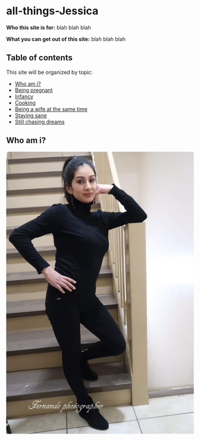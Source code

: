 # all-things-Jessica

**Who this site is for:** blah blah blah

**What you can get out of this site:** blah blah blah

## Table of contents

This site will be organized by topic:
* [Who am i?](#who-am-i)
* [Being pregnant](being-pregnant.md)
* [Infancy](infancy.md)
* [Cooking](cooking.md)
* [Being a wife at the same time](being-wife.md)
* [Staying sane](staying-sane.md)
* [Still chasing dreams](chasing-dreams.md)

## Who am i?
![This is me](./assets/jessy2.jpg)
